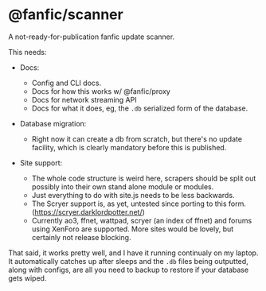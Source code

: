 # @fanfic/scanner

A not-ready-for-publication fanfic update scanner.

This needs:

* Docs:
  * Config and CLI docs.
  * Docs for how this works w/ @fanfic/proxy
  * Docs for network streaming API
  * Docs for what it does, eg, the `.db` serialized form of the database.

* Database migration:
  * Right now it can create a db from scratch, but there's no update
    facility, which is clearly mandatory before this is published.

* Site support:
  * The whole code structure is weird here, scrapers should be split out
    possibly into their own stand alone module or modules.
  * Just everything to do with site.js needs to be less backwards.
  * The Scryer support is, as yet, untested since porting to this form. (https://scryer.darklordpotter.net/)
  * Currently ao3, ffnet, wattpad, scryer (an index of ffnet) and forums
    using XenForo are supported.  More sites would be lovely, but certainly
    not release blocking.

That said, it works pretty well, and I have it running continualy on my
laptop.  It automatically catches up after sleeps and the `.db` files being
outputted, along with configs, are all you need to backup to restore if your
database gets wiped.
